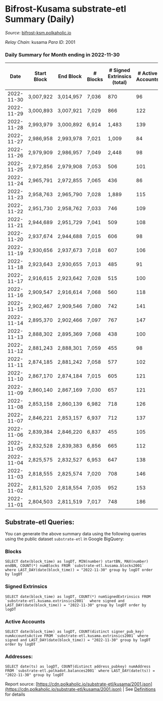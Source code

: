 # Bifrost-Kusama substrate-etl Summary (Daily)

_Source_: [bifrost-ksm.polkaholic.io](https://bifrost-ksm.polkaholic.io)

*Relay Chain*: kusama
*Para ID*: 2001



### Daily Summary for Month ending in 2022-11-30


| Date | Start Block | End Block | # Blocks | # Signed Extrinsics (total) | # Active Accounts | # Passive | # New | # Addresses with Balances | # Events | # Transfers | # XCM Transfers In | # XCM Transfers Out |
| ---- | ----------- | --------- | -------- | --------------------------- | ----------------- | --------- | ----- | ------------------------- | -------- | ----------- | ------------------ | ------------------- |
| 2022-11-30 | 3,007,922 | 3,014,957 | 7,036  | 870 | 96 |  |  | 100,775 | 54,179 | 16,077 ($38,683.06) | 64 ($8,083.32) | 36 ($8,563.38) |
| 2022-11-29 | 3,000,893 | 3,007,921 | 7,029  | 866 | 122 |  |  | 100,772 | 51,239 | 14,919 ($40,050.27) | 69 ($3,977.06) | 27 ($4,192.40) |
| 2022-11-28 | 2,993,979 | 3,000,892 | 6,914  | 1,483 | 139 |  |  | 100,764 | 58,665 | 16,164 ($83,274.30) | 95 ($24,653.58) | 45 ($11,972.75) |
| 2022-11-27 | 2,986,958 | 2,993,978 | 7,021  | 1,009 | 84 |  |  | 100,752 | 54,584 | 15,967 ($45,211.35) | 43 ($3,561.28) | 24 ($2,387.38) |
| 2022-11-26 | 2,979,909 | 2,986,957 | 7,049  | 2,448 | 98 |  |  |  | 65,157 | 14,701 ($33,450.08) | 66 ($4,796.17) | 32 ($4,725.91) |
| 2022-11-25 | 2,972,856 | 2,979,908 | 7,053  | 506 | 101 |  |  |  | 49,947 | 15,797 ($26,755.70) | 40 ($5,649.10) | 18 ($2,542.28) |
| 2022-11-24 | 2,965,791 | 2,972,855 | 7,065  | 436 | 86 |  |  |  | 49,573 | 15,693 ($20,427.76) | 38 ($3,010.46) | 14 ($10,870.71) |
| 2022-11-23 | 2,958,763 | 2,965,790 | 7,028  | 1,889 | 115 |  |  |  | 60,364 | 15,721 ($71,663.52) | 50 ($3,355.59) | 18 ($4,871.00) |
| 2022-11-22 | 2,951,730 | 2,958,762 | 7,033  | 746 | 109 |  |  |  | 49,076 | 14,583 ($46,437.35) | 87 ($12,215.88) | 48 ($5,352.71) |
| 2022-11-21 | 2,944,689 | 2,951,729 | 7,041  | 509 | 108 |  |  |  | 49,795 | 15,650 ($26,909.32) | 46 ($8,095.76) | 18 ($5,010.37) |
| 2022-11-20 | 2,937,674 | 2,944,688 | 7,015  | 606 | 98 |  |  |  | 50,650 | 15,748 ($59,260.33) | 57 ($7,710.35) | 26 ($12,349.49) |
| 2022-11-19 | 2,930,656 | 2,937,673 | 7,018  | 607 | 106 |  |  |  | 48,085 | 14,548 ($124,562.69) | 56 ($6,991.18) | 39 ($7,506.63) |
| 2022-11-18 | 2,923,643 | 2,930,655 | 7,013  | 485 | 91 |  |  |  | 49,344 | 15,457 ($46,866.65) | 44 ($6,195.27) | 22 ($4,092.52) |
| 2022-11-17 | 2,916,615 | 2,923,642 | 7,028  | 515 | 100 |  |  |  | 49,757 | 15,540 ($24,965.12) | 50 ($2,108.86) | 18 ($95,350.72) |
| 2022-11-16 | 2,909,547 | 2,916,614 | 7,068  | 560 | 118 |  |  |  | 50,114 | 15,585 ($22,411.01) | 42 ($6,354.59) | 16 ($6,062.27) |
| 2022-11-15 | 2,902,467 | 2,909,546 | 7,080  | 742 | 141 |  |  |  | 49,294 | 14,511 ($300,516.70) | 70 ($9,962.65) | 44 ($17,289.09) |
| 2022-11-14 | 2,895,370 | 2,902,466 | 7,097  | 767 | 147 |  |  |  | 51,985 | 15,934 ($265,069.13) | 53 ($115,742.45) | 38 ($12,414.47) |
| 2022-11-13 | 2,888,302 | 2,895,369 | 7,068  | 438 | 100 |  |  |  | 48,594 | 15,595 ($39,071.08) | 30 ($3,137.48) | 24 ($3,703.09) |
| 2022-11-12 | 2,881,243 | 2,888,301 | 7,059  | 455 | 98 |  |  |  | 48,850 | 15,618 ($51,923.29) | 49 ($8,493.58) | 46 ($5,851.47) |
| 2022-11-11 | 2,874,185 | 2,881,242 | 7,058  | 577 | 102 |  |  |  | 48,185 | 14,905 ($55,160.11) | 61 ($11,932.24) | 60 ($12,633.90) |
| 2022-11-10 | 2,867,170 | 2,874,184 | 7,015  | 605 | 121 |  |  | 100,629 | 49,261 | 15,300 ($182,363.64) | 80 ($64,001.98) | 71 ($17,437.11) |
| 2022-11-09 | 2,860,140 | 2,867,169 | 7,030  | 657 | 121 |  |  |  | 50,740 | 15,756 ($182,273.44) | 108 ($25,251.65) | 118 ($55,045.61) |
| 2022-11-08 | 2,853,158 | 2,860,139 | 6,982  | 718 | 126 |  |  |  | 50,405 | 15,789 ($227,292.50) | 72 ($31,172.25) | 59 ($21,784.34) |
| 2022-11-07 | 2,846,221 | 2,853,157 | 6,937  | 712 | 137 |  |  |  | 47,483 | 14,248 ($122,729.75) | 52 ($18,973.41) | 42 ($11,600.46) |
| 2022-11-06 | 2,839,384 | 2,846,220 | 6,837  | 455 | 105 |  |  | 100,604 | 45,886 | 14,348 ($52,375.33) | 38 ($11,001.38) | 29 ($21,964.91) |
| 2022-11-05 | 2,832,528 | 2,839,383 | 6,856  | 665 | 112 |  |  | 100,602 | 48,549 | 14,988 ($140,754.04) | 82 ($33,907.33) | 72 ($24,149.99) |
| 2022-11-04 | 2,825,575 | 2,832,527 | 6,953  | 647 | 138 |  |  | 100,597 | 49,050 | 15,248 ($40,056.85) | 56 ($10,854.04) | 38 ($20,068.03) |
| 2022-11-03 | 2,818,555 | 2,825,574 | 7,020  | 708 | 146 |  |  | 100,589 | 49,053 | 14,939 ($92,123.15) | 69 ($22,694.01) | 52 ($15,688.51) |
| 2022-11-02 | 2,811,520 | 2,818,554 | 7,035  | 952 | 153 |  |  | 100,583 | 52,901 | 16,094 ($336,686.19) | 104 ($86,778.52) | 80 ($84,454.99) |
| 2022-11-01 | 2,804,503 | 2,811,519 | 7,017  | 748 | 186 |  |  |  | 50,600 | 15,516 ($147,381.37) | 46 ($15,439.15) | 46 ($20,722.36) |

## Substrate-etl Queries:
You can generate the above summary data using the following queries using the public dataset `substrate-etl` in Google BigQuery:


### Blocks
```
SELECT date(block_time) as logDT, MIN(number) startBN, MAX(number) endBN, COUNT(*) numBlocks FROM `substrate-etl.kusama.blocks2001`  where LAST_DAY(date(block_time)) = "2022-11-30" group by logDT order by logDT
```


### Signed Extrinsics
```
SELECT date(block_time) as logDT, COUNT(*) numSignedExtrinsics FROM `substrate-etl.kusama.extrinsics2001`  where signed and LAST_DAY(date(block_time)) = "2022-11-30" group by logDT order by logDT
```


### Active Accounts
```
SELECT date(block_time) as logDT, COUNT(distinct signer_pub_key) numAccountsActive FROM `substrate-etl.kusama.extrinsics2001` where signed and LAST_DAY(date(block_time)) = "2022-11-30" group by logDT order by logDT
```


### Addresses:
```
SELECT date(ts) as logDT, COUNT(distinct address_pubkey) numAddress FROM `substrate-etl.polkadot.balances2001` where LAST_DAY(date(ts)) = "2022-11-30" group by logDT
```



Report source: [https://cdn.polkaholic.io/substrate-etl/kusama/2001.json](https://cdn.polkaholic.io/substrate-etl/kusama/2001.json) | See [Definitions](/DEFINITIONS.md) for details
